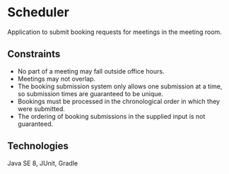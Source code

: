 # Scheduler
Application to submit booking requests for meetings in the meeting room.

## Constraints
* No part of a meeting may fall outside office hours.
* Meetings may not overlap.
* The booking submission system only allows one submission at a time, so submission times are guaranteed to be unique.
* Bookings must be processed in the chronological order in which they were submitted.
* The ordering of booking submissions in the supplied input is not guaranteed.

## Technologies
Java SE 8, JUnit, Gradle